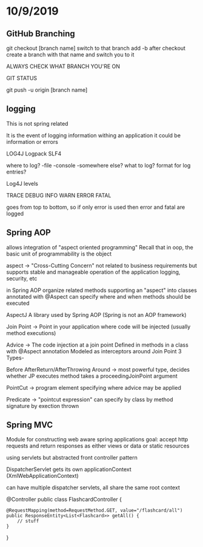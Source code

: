 # 10/9/2019

## GitHub Branching

git checkout [branch name]
    switch to that branch
add -b after checkout
    create a branch with that name and switch you to it

ALWAYS CHECK WHAT BRANCH YOU'RE ON

GIT STATUS

git push -u origin [branch name]

## logging

This is not spring related

It is the event of logging information withing an application
it could be information or errors

LOG4J
Logpack
SLF4

where to log?
-file
-console
-somewhere else?
what to log?
format for log entries?

Log4J levels

TRACE
DEBUG
INFO
WARN
ERROR
FATAL

goes from top to bottom, so if only error is used then error and fatal are logged

## Spring AOP

allows integration of "aspect oriented programming"
Recall that in oop, the basic unit of programmability is the object

aspect -> "Cross-Cutting Concern"
not related to business requirements but supports stable and
manageable operation of the application
logging, security, etc

in Spring AOP
organize related methods supporting an "aspect" into classes annotated with @Aspect
can specify where and when methods should be executed

AspectJ
A library used by Spring AOP (Spring is not an AOP framework)

Join Point ->
Point in your application where code will be injected (usually method executions)

Advice ->
The code injection at a join point
Defined in methods in a class with @Aspect annotation
Modeled as interceptors around Join Point
3 Types-

Before
AfterReturn/AfterThrowing
Around -> most powerful type, decides whether JP executes
method takes a proceedingJoinPoint argument

PointCut ->
program element specifying where advice may be applied

Predicate -> "pointcut expression"
can specify by class
by method signature
by exection thrown

## Spring MVC

Module for constructing web aware spring applications
goal: accept http requests and return responses as either views or data or static resources

using servlets but abstracted
front controller pattern

DispatcherServlet gets its own applicationContext (XmlWebApplicationContext)

can have multiple dispatcher servlets, all share the same root context

@Controller
public class FlashcardController {

    @RequestMapping(method=RequestMethod.GET, value="/flashcard/all")
    public ResponseEntity<List<Flashcard>> getAll() {
        // stuff
    }
}